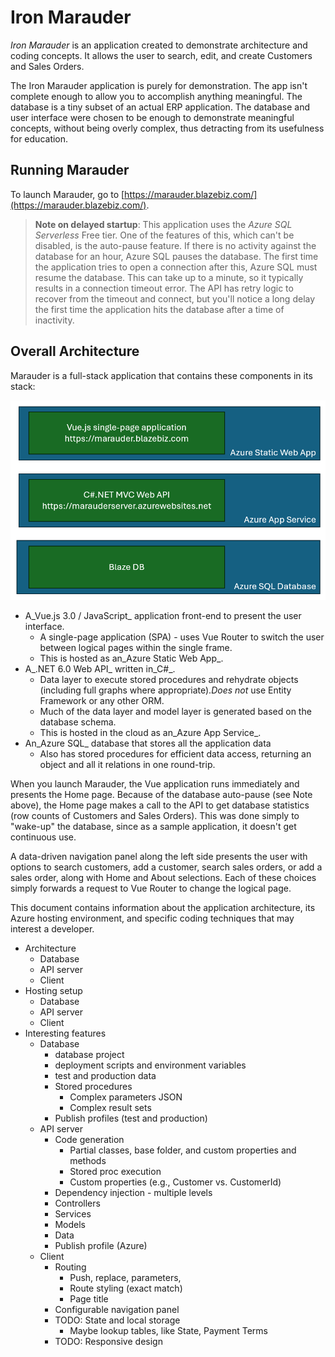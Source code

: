 # Iron Marauder

_Iron Marauder_ is an application created to demonstrate architecture and coding concepts. It allows the user to search, edit, and create Customers and Sales Orders.

The Iron Marauder application is purely for demonstration. The app isn't complete enough to allow you to accomplish anything meaningful. The database is a tiny subset of an actual ERP application. The database and user interface were chosen to be enough to demonstrate meaningful concepts, without being overly complex, thus detracting from its usefulness for education.

## Running Marauder

To launch Marauder, go to [https://marauder.blazebiz.com/](https://marauder.blazebiz.com/).

> **Note on delayed startup**: This application uses the _Azure SQL Serverless_ Free tier. One of the features of this, which can't be disabled, is the auto-pause feature. If there is no activity against the database for an hour, Azure SQL pauses the database. The first time the application tries to open a connection after this, Azure SQL must resume the database. This can take up to a minute, so it typically results in a connection timeout error. The API has retry logic to recover from the timeout and connect, but you'll notice a long delay the first time the application hits the database after a time of inactivity.

## Overall Architecture

Marauder is a full-stack application that contains these components in its stack:

![image](./architecture.png)

* A_Vue.js 3.0 / JavaScript_ application front-end to present the user interface.
  * A single-page application (SPA) - uses Vue Router to switch the user between logical pages within the single frame.
  * This is hosted as an_Azure Static Web App_.
* A_.NET 6.0 Web API_ written in_C#_.
  * Data layer to execute stored procedures and rehydrate objects (including full graphs where appropriate)._Does not_ use Entity Framework or any other ORM.
  * Much of the data layer and model layer is generated based on the database schema.
  * This is hosted in the cloud as an_Azure App Service_.
* An_Azure SQL_ database that stores all the application data
  * Also has stored procedures for efficient data access, returning an object and all it relations in one round-trip.

When you launch Marauder, the Vue application runs immediately and presents the Home page. Because of the database auto-pause (see Note above), the Home page makes a call to the API to get database statistics (row counts of Customers and Sales Orders). This was done simply to "wake-up" the database, since as a sample application, it doesn't get continuous use.

A data-driven navigation panel along the left side presents the user with options to search customers, add a customer, search sales orders, or add a sales order, along with Home and About selections. Each of these choices simply forwards a request to Vue Router to change the logical page.

This document contains information about the application architecture, its Azure hosting environment, and specific coding techniques that may interest a developer.

* Architecture
  * Database
  * API server
  * Client
* Hosting setup
  * Database
  * API server
  * Client
* Interesting features
  * Database
    - database project
    - deployment scripts and environment variables
    - test and production data
    - Stored procedures
      - Complex parameters JSON
      - Complex result sets
    - Publish profiles (test and production)
  * API server
    - Code generation
      - Partial classes, base folder, and custom properties and methods
      - Stored proc execution
      - Custom properties (e.g., Customer vs. CustomerId)
    - Dependency injection - multiple levels
    - Controllers
    - Services
    - Models
    - Data
    - Publish profile (Azure)
  * Client
    - Routing
      - Push, replace, parameters,
      - Route styling (exact match)
      - Page title
    - Configurable navigation panel
    - TODO: State and local storage
      - Maybe lookup tables, like State, Payment Terms
    - TODO: Responsive design
